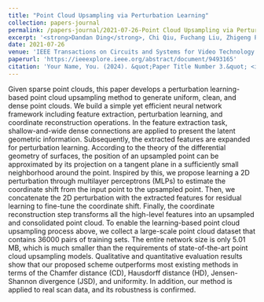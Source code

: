 ```yaml
---
title: "Point Cloud Upsampling via Perturbation Learning"
collection: papers-journal
permalink: /papers-journal/2021-07-26-Point Cloud Upsampling via Perturbation Learning
excerpt: '<strong>Dandan Ding</strong>, Chi Qiu, Fuchang Liu, Zhigeng Pan*'
date: 2021-07-26
venue: 'IEEE Transactions on Circuits and Systems for Video Technology'
paperurl: 'https://ieeexplore.ieee.org/abstract/document/9493165'
citation: 'Your Name, You. (2024). &quot;Paper Title Number 3.&quot; <i>GitHub Journal of Bugs</i>. 1(3).'
---
```


Given sparse point clouds, this paper develops a perturbation learning-based point cloud upsampling method to generate uniform, clean, and dense point clouds. We build a simple yet efficient neural network framework including feature extraction, perturbation learning, and coordinate reconstruction operations. In the feature extraction task, shallow-and-wide dense connections are applied to present the latent geometric information. Subsequently, the extracted features are expanded for perturbation learning. According to the theory of the differential geometry of surfaces, the position of an upsampled point can be approximated by its projection on a tangent plane in a sufficiently small neighborhood around the point. Inspired by this, we propose learning a 2D perturbation through multilayer perceptrons (MLPs) to estimate the coordinate shift from the input point to the upsampled point. Then, we concatenate the 2D perturbation with the extracted features for residual learning to fine-tune the coordinate shift. Finally, the coordinate reconstruction step transforms all the high-level features into an upsampled and consolidated point cloud. To enable the learning-based point cloud upsampling process above, we collect a large-scale point cloud dataset that contains 36000 pairs of training sets. The entire network size is only 5.01 MB, which is much smaller than the requirements of state-of-the-art point cloud upsampling models. Qualitative and quantitative evaluation results show that our proposed scheme outperforms most existing methods in terms of the Chamfer distance (CD), Hausdorff distance (HD), Jensen-Shannon divergence (JSD), and uniformity. In addition, our method is applied to real scan data, and its robustness is confirmed.
